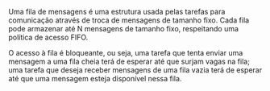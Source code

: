  Uma fila de mensagens é uma estrutura usada pelas tarefas para comunicação através de troca de mensagens de tamanho fixo. Cada fila pode armazenar até N mensagens de tamanho fixo, respeitando uma política de acesso FIFO.

O acesso à fila é bloqueante, ou seja, uma tarefa que tenta enviar uma mensagem a uma fila cheia terá de esperar até que surjam vagas na fila; uma tarefa que deseja receber mensagens de uma fila vazia terá de esperar até que uma mensagem esteja disponível nessa fila. 